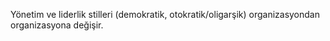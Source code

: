 Yönetim ve liderlik stilleri (demokratik, otokratik/oligarşik) organizasyondan organizasyona değişir.